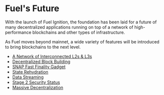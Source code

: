 # Fuel's Future

With the launch of Fuel Ignition, the foundation has been laid for a future of many decentralized applications running on top of a network of high-performance blockchains and other types of infrastructure.

As Fuel moves beyond mainnet, a wide variety of features will be introduced to bring blockchains to the next level.

- [A Network of Interconnected L2s & L3s](./network-of-interconnection.md)
- [Decentralized Block Building](./decentralized-block-building.md)
- [SNAP Fast Finality Gadget](./snap-fast-finality-gadget.md)
- [State Rehydration](./state-rehydration.md)
- [Data Streaming](./data-streaming.md)
- [Stage 2 Security Status](./stage-2-security-status.md)
- [Massive Decentralization](./massive-decentralization.md)
